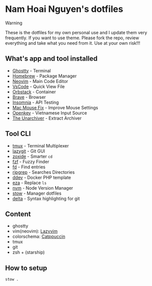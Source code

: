 # Nam Hoai Nguyen's dotfiles

> [!WARNING]
> These is the dotfiles for my own personal use and I update them very frequently.
> If you want to use theme. Please fork the repo, review everything and take what you need from it.
> Use at your own risk!!!

## What's app and tool installed

- [Ghostty](https://ghostty.org/) - Terminal
- [Homebrew](https://brew.sh/) - Package Manager
- [Neovim](https://neovim.io/) - Main Code Editor
- [VsCode](https://code.visualstudio.com/) - Quick View File
- [Orbstack](https://orbstack.dev/) - Container
- [Brave](https://brave.com/) - Browser
- [Insomnia](https://insomnia.rest/) - API Testing
- [Mac Mouse Fix](https://macmousefix.com/) - Improve Mouse Settings
- [Openkey](https://open-key.org/) - Vietnamese Input Source
- [The Unarchiver](https://theunarchiver.com/) - Extract Archiver

## Tool CLI

- [tmux](https://github.com/tmux/tmux/wiki) - Terminal Multiplexer
- [lazygit](https://github.com/jesseduffield/lazygit) - Git GUI
- [zoxide](https://github.com/ajeetdsouza/zoxide) - Smarter `cd`
- [fzf](https://github.com/junegunn/fzf) - Fuzzy Finder
- [fd](https://github.com/sharkdp/fd) - Find entries
- [ripgrep](https://github.com/BurntSushi/ripgrep) - Searches Directories
- [ddev](https://ddev.com/) - Docker PHP template
- [eza](https://github.com/eza-community/eza) - Replace `ls`
- [nvm](https://github.com/nvm-sh/nvm) - Node Version Manager
- [stow](https://www.gnu.org/software/stow/) - Manager dotfiles
- [delta](https://github.com/dandavison/delta) - Syntax highlighting for git

## Content

- ghostty
- vim(neovim): [Lazyvim](https://www.lazyvim.org/)
- colorschema: [Catppuccin](https://catppuccin.com/)
- tmux
- git
- zsh + (starship)

## How to setup

```bash
stow .
```
